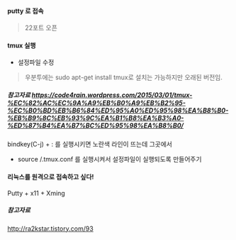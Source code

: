 #### putty 로 접속
> 22포트 오픈

#### tmux 실행
- 설정파일 수정
> 우분투에는 sudo apt-get install tmux로 설치는 가능하지만 오래된 버전임.

##### 참고자료 https://code4rain.wordpress.com/2015/03/01/tmux-%EC%82%AC%EC%9A%A9%EB%B0%A9%EB%B2%95-%EC%B0%BD%EB%B6%84%ED%95%A0%ED%95%98%EA%B8%B0-%EB%B9%8C%EB%93%9C%EA%B1%B8%EA%B3%A0-%ED%87%B4%EA%B7%BC%ED%95%98%EA%B8%B0/

bindkey(C-j) + : 를 실행시키면 노란색 라인이 뜨는데 그곳에서
- source /.tmux.conf 를 실행시켜서 설정파일이 실행되도록 만들어주기

#### 리눅스를 원격으로 접속하고 싶다!
Putty + x11 + Xming

##### 참고자료
http://ra2kstar.tistory.com/93
